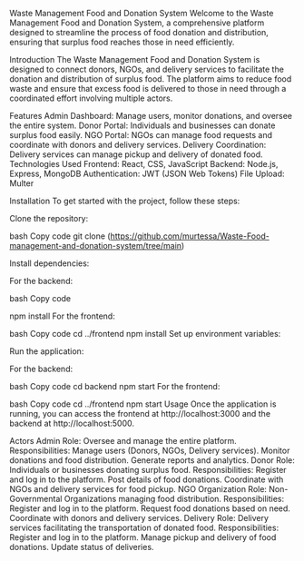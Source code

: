 Waste Management Food and Donation System
Welcome to the Waste Management Food and Donation System, a comprehensive platform designed to streamline the process of food donation and distribution, ensuring that surplus food reaches those in need efficiently.


Introduction
The Waste Management Food and Donation System is designed to connect donors, NGOs, and delivery services to facilitate the donation and distribution of surplus food. The platform aims to reduce food waste and ensure that excess food is delivered to those in need through a coordinated effort involving multiple actors.

Features
Admin Dashboard: Manage users, monitor donations, and oversee the entire system.
Donor Portal: Individuals and businesses can donate surplus food easily.
NGO Portal: NGOs can manage food requests and coordinate with donors and delivery services.
Delivery Coordination: Delivery services can manage pickup and delivery of donated food.
Technologies Used
Frontend: React, CSS, JavaScript
Backend: Node.js, Express, MongoDB
Authentication: JWT (JSON Web Tokens)
File Upload: Multer

Installation
To get started with the project, follow these steps:

Clone the repository:

bash
Copy code
git clone (https://github.com/murtessa/Waste-Food-management-and-donation-system/tree/main)

Install dependencies:

For the backend:

bash
Copy code

npm install
For the frontend:

bash
Copy code
cd ../frontend
npm install
Set up environment variables:


Run the application:

For the backend:

bash
Copy code
cd backend
npm start
For the frontend:

bash
Copy code
cd ../frontend
npm start
Usage
Once the application is running, you can access the frontend at http://localhost:3000 and the backend at http://localhost:5000.

Actors
Admin
Role: Oversee and manage the entire platform.
Responsibilities:
Manage users (Donors, NGOs, Delivery services).
Monitor donations and food distribution.
Generate reports and analytics.
Donor
Role: Individuals or businesses donating surplus food.
Responsibilities:
Register and log in to the platform.
Post details of food donations.
Coordinate with NGOs and delivery services for food pickup.
NGO Organization
Role: Non-Governmental Organizations managing food distribution.
Responsibilities:
Register and log in to the platform.
Request food donations based on need.
Coordinate with donors and delivery services.
Delivery
Role: Delivery services facilitating the transportation of donated food.
Responsibilities:
Register and log in to the platform.
Manage pickup and delivery of food donations.
Update status of deliveries.
